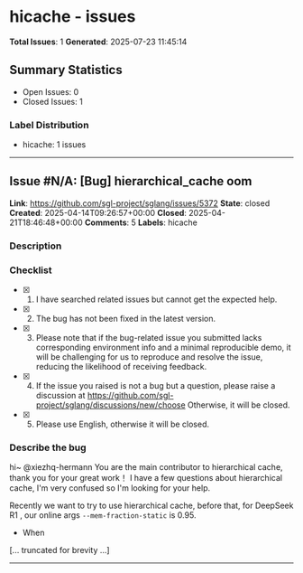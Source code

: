 # hicache - issues

**Total Issues**: 1
**Generated**: 2025-07-23 11:45:14

## Summary Statistics

- Open Issues: 0
- Closed Issues: 1

### Label Distribution

- hicache: 1 issues

---

## Issue #N/A: [Bug] hierarchical_cache oom

**Link**: https://github.com/sgl-project/sglang/issues/5372
**State**: closed
**Created**: 2025-04-14T09:26:57+00:00
**Closed**: 2025-04-21T18:46:48+00:00
**Comments**: 5
**Labels**: hicache

### Description

### Checklist

- [x] 1. I have searched related issues but cannot get the expected help.
- [x] 2. The bug has not been fixed in the latest version.
- [x] 3. Please note that if the bug-related issue you submitted lacks corresponding environment info and a minimal reproducible demo, it will be challenging for us to reproduce and resolve the issue, reducing the likelihood of receiving feedback.
- [x] 4. If the issue you raised is not a bug but a question, please raise a discussion at https://github.com/sgl-project/sglang/discussions/new/choose Otherwise, it will be closed.
- [x] 5. Please use English, otherwise it will be closed.

### Describe the bug

hi~ @xiezhq-hermann You are the main contributor to hierarchical cache, thank you for your great work！  I have a few questions about hierarchical cache, I'm very confused so I'm looking for your help.

Recently we want to try to use hierarchical cache, before that, for DeepSeek R1 , our online args `--mem-fraction-static` is 0.95.

- When 

[... truncated for brevity ...]

---


